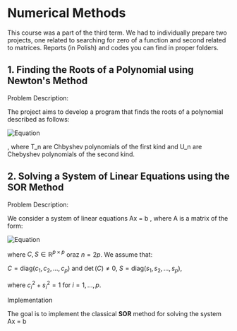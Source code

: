 # Numerical Methods
This course was a part of the third term. We had to individually prepare two projects, one related to searching for zero of a function and second related to matrices. Reports (in Polish) and codes you can find in proper folders.

## 1. Finding the Roots of a Polynomial using Newton's Method

Problem Description:

The project aims to develop a program that finds the roots of a polynomial described as follows:

![Equation](https://latex.codecogs.com/png.latex?\color{red}w_n(x)%20=%20a_0%20+%20a_1%20(T_1(x)%20-%20U_1(x))%20+%20\cdots%20+%20a_n%20(T_n(x)%20-%20U_n(x)))



, where T_n are Chbyshev polynomials of the first kind and U_n are Chebyshev polynomials of the second kind.

## 2. Solving a System of Linear Equations using the SOR Method

Problem Description:

We consider a system of linear equations  Ax = b , where  A  is a matrix of the form:

![Equation](https://latex.codecogs.com/svg.latex?\color{red}A%20%3D%20%5Cbegin%7Bpmatrix%7D%20C%20%26%20S%20%5C%5C%20-S%20%26%20C%20%5Cend%7Bpmatrix%7D)

where $C, S \in \mathbb{R}^{p \times p}$ oraz $n = 2p$. We assume that:

$C = \text{diag}(c_1, c_2, ..., c_p)$
and $\det(C) \neq 0$, 
$S = \text{diag}(s_1, s_2, ..., s_p)$,

where $c_i^2 + s_i^2 = 1$ for $i = 1, ..., p$.

Implementation

The goal is to implement the classical **SOR** method for solving the system  Ax = b  